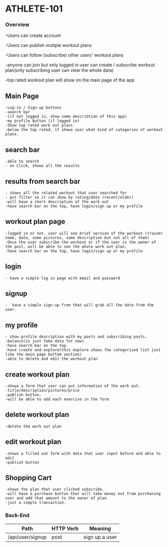 # ATHLETE-101
### Overview
-Users can create account

-Users can publish mutiple workout plans

-Users can follow (subscribe) other users' workout plans

-anyone can join but only logged in user can create / subscribe workout plan(only subscribing user can view the whole data)

-top rated workout plan will show on the main page of the app

## Main Page
    -Log-in / Sign-up buttons
    -search bar
    -(if not logged in, show some describtion of this app)
    -my profile button (if logged in)
    -Show top rated work out plans
    -below the top rated, it shows user what kind of categories of workout plans.
## search bar
    -able to search 
    - on Click, shows all the results
## results from search bar
    - shows all the related workout that user searched for
    - put filter so it can show by rating/date (recent/older)
    -will have a short description of the work out
    -have search bar on the top, have login/sign up or my profile
## workout plan page
    -logged in or not, user will see brief version of the workout.(trainer name, date, some pictures, some description but not all of them)
    -Once the user subscribe the workout or if the user is the owner of the post, will be able to see the whole work out plan.
    -have search bar on the top, have login/sign up or my profile
## login
    - have a simple log in page with email and password
## signup
    -  have a simple sign-up from that will grab all the data from the user.
## my profile
    - show profile description with my posts and subscribing posts.
    -balance(is just fake data for now)
    -have search bar on the top
    -have create and explore(this explore shows the categorized list just like the main page bottom section)
    -able to delete and edit the workout plan
## create workout plan
    -shows a form that user can put information of the work out.
    -title/description/pictures/price
    -publish button.
    -will be able to add each exercise in the form
## delete workout plan
    -delete the work out plan
## edit workout plan
    -shows a filled out form with data that user input before and able to edit
    -publish button
## Shopping Cart
    -shows the plan that user clicked subscribe.
    -will have a purchase button that will take money out from purchasing user and add that amount to the owner of plan
    -just a simple transaction.

### Back-End
|Path|HTTP Verb|Meaning|
|----|---------|-------|
| /api/user/signup | post | sign up a user |